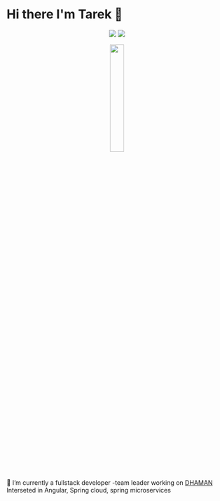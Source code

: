 <h1 aligh="center">  Hi there I'm Tarek 👋 </h1>
<p align="center">
  <a href="https://www.linkedin.com/in/tarek-bakr-4b414721/"><img src="https://img.shields.io/badge/linkedin-My%20linkedIn%20Page-blue"/></a>
 <a href="https://www.youtube.com/channel/UClG2_uTmU_Wv-TwtEKL3m0g"><img src="https://img.shields.io/badge/linkedin-Youtube%20Channel-red"/></a>
 </p>
 <p align="center">
  <img src="[https://upload.wikimedia.org/wikipedia/commons/4/4f/2013-04-01_14.11.24%D9%85%D8%B5%D9%8A%D9%81_%D8%B1%D8%A7%D8%B3_%D8%A7%D9%84%D8%A8%D8%B1.jpg](https://blogger.googleusercontent.com/img/b/R29vZ2xl/AVvXsEiSan47VITMLNfapsq9bNol1TBp7nq8g_Sbreea1-sBCKJqOgbgLvOALYYjAUZCF8FXyS42-yagcHFWqFe8nK-RdZe_5i2fLlsW16R1a3kx1Mx0QS76cSxbC1eyzCLo8LE/s113/tarek+%282%29.jpg)" align="center" width="25%"/>
  <p>
 <div>
  <p alight="start">
  🔭 I’m currently a fullstack developer -team leader working on <a href="http://dhaman.net/en/">DHAMAN<a>
  Interseted in Angular, Spring cloud, spring microservices  </p>

<div>
    


 
<!--
**tfathy/tfathy** is a ✨ _special_ ✨ repository because its `README.md` (this file) appears on your GitHub profile.

Here are some ideas to get you started:

- 🔭 I’m currently a software developer working on <a href="http://dhaman.net/en/">DHAMAN<a>
- 🌱 I’m currently learning Angular , Spring cloud, Spring boot microservices
- 👯 I’m looking to collaborate on ...
- 🤔 I’m looking for help with ...
- 💬 Ask me about ...
- 📫 How to reach me: ...
- 😄 Pronouns: ...
- ⚡ Fun fact: ...
-->
